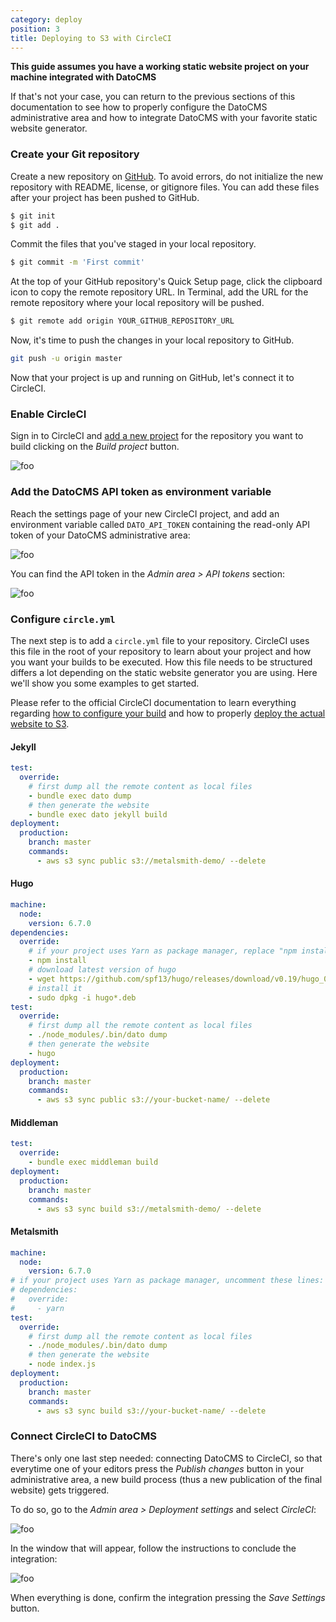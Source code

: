 ```yaml
---
category: deploy
position: 3
title: Deploying to S3 with CircleCI
---
```


**This guide assumes you have a working static website project on your machine integrated with DatoCMS**

If that's not your case, you can return to the previous sections of this documentation to see how to properly configure the DatoCMS administrative area and how to integrate DatoCMS with your favorite static website generator. 

### Create your Git repository

Create a new repository on [GitHub](https://github.com/new). To avoid errors, do not initialize the new repository with README, license, or gitignore files. You can add these files after your project has been pushed to GitHub.

```bash
$ git init
$ git add .
```

Commit the files that you've staged in your local repository.

```bash
$ git commit -m 'First commit'
```

At the top of your GitHub repository's Quick Setup page, click the clipboard icon to copy the remote repository URL. In Terminal, add the URL for the remote repository where your local repository will be pushed.

```bash
$ git remote add origin YOUR_GITHUB_REPOSITORY_URL
```

Now, it's time to push the changes in your local repository to GitHub.

```bash
git push -u origin master
```

Now that your project is up and running on GitHub, let's connect it to CircleCI.

### Enable CircleCI

Sign in to CircleCI and [add a new project](https://circleci.com/add-projects) for the repository you want to build clicking on the *Build project* button.

![foo](../images/circleci/add-project.png)

### Add the DatoCMS API token as environment variable

Reach the settings page of your new CircleCI project, and add an environment variable called `DATO_API_TOKEN` containing the read-only API token of your DatoCMS administrative area:

![foo](../images/circleci/env.png)

You can find the API token in the *Admin area > API tokens* section:

![foo](../images/api-token.png)

### Configure `circle.yml`

The next step is to add a `circle.yml` file to your repository. CircleCI uses this file in the root of your repository to learn about your project and how you want your builds to be executed. How this file needs to be structured differs a lot depending on the static website generator you are using. Here we'll show you some examples to get started. 

Please refer to the official CircleCI documentation to learn everything regarding [how to configure your build](https://circleci.com/docs/1.0/configuration/) and how to properly [deploy the actual website to S3](https://circleci.com/docs/1.0/continuous-deployment-with-amazon-s3/).

#### Jekyll

```yaml
test:
  override:
    # first dump all the remote content as local files
    - bundle exec dato dump
    # then generate the website
    - bundle exec dato jekyll build
deployment:
  production:
    branch: master
    commands:
      - aws s3 sync public s3://metalsmith-demo/ --delete
```

#### Hugo

```yaml
machine:
  node:
    version: 6.7.0
dependencies:
  override:
    # if your project uses Yarn as package manager, replace "npm install" with "yarn"
    - npm install
    # download latest version of hugo
    - wget https://github.com/spf13/hugo/releases/download/v0.19/hugo_0.19-64bit.deb
    # install it
    - sudo dpkg -i hugo*.deb
test:
  override:
    # first dump all the remote content as local files
    - ./node_modules/.bin/dato dump
    # then generate the website
    - hugo
deployment:
  production:
    branch: master
    commands:
      - aws s3 sync public s3://your-bucket-name/ --delete
```

#### Middleman

```yaml
test:
  override:
    - bundle exec middleman build
deployment:
  production:
    branch: master
    commands:
      - aws s3 sync build s3://metalsmith-demo/ --delete
```

#### Metalsmith

```yaml
machine:
  node:
    version: 6.7.0
# if your project uses Yarn as package manager, uncomment these lines:
# dependencies:
#   override:
#     - yarn
test:
  override:
    # first dump all the remote content as local files
    - ./node_modules/.bin/dato dump
    # then generate the website
    - node index.js
deployment:
  production:
    branch: master
    commands:
      - aws s3 sync build s3://your-bucket-name/ --delete
```

### Connect CircleCI to DatoCMS

There's only one last step needed: connecting DatoCMS to CircleCI, so that everytime one of your editors press the *Publish changes* button in your administrative area, a new build process (thus a new publication of the final website) gets triggered.

To do so, go to the *Admin area > Deployment settings* and select *CircleCI*:

![foo](../images/netlify/9.png)

In the window that will appear, follow the instructions to conclude the integration:

![foo](../images/circleci/dato.png)

When everything is done, confirm the integration pressing the *Save Settings* button.


